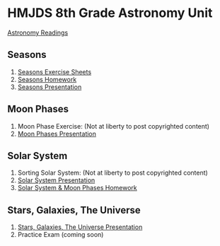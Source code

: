 # HMJDS 8th Grade Astronomy Unit

[Astronomy Readings](Astronomy%20Readings.docx)

## Seasons

1. [Seasons Exercise Sheets](Seasons%20Exercise%20Sheets.docx)
1. [Seasons Homework](Seasons%20Homework.pdf)
1. [Seasons Presentation](Seasons%20Presentation.pptx)

## Moon Phases

1. Moon Phase Exercise: (Not at liberty to post copyrighted content)
2. [Moon Phases Presentation](Moon%20Phases%20Presentation.pptx)

## Solar System

1. Sorting Solar System: (Not at liberty to post copyrighted content)
2. [Solar System Presentation](The%20Solar%20System.pptx)
3. [Solar System & Moon Phases Homework](Moon%20Phases%20and%20Solar%20System%20Homework.docx)

## Stars, Galaxies, The Universe

1. [Stars, Galaxies, The Universe Presentation](StarsGalaxiesUniverse.pptx)
2. Practice Exam (coming soon)
